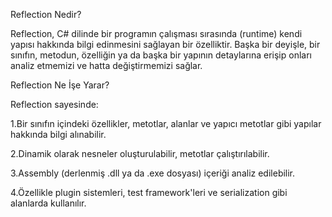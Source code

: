 Reflection Nedir?

Reflection, C# dilinde bir programın çalışması sırasında (runtime) kendi yapısı hakkında bilgi edinmesini sağlayan bir özelliktir. Başka bir deyişle, bir sınıfın, metodun, özelliğin ya da başka bir yapının detaylarına erişip onları analiz etmemizi ve hatta değiştirmemizi sağlar.



Reflection Ne İşe Yarar?

Reflection sayesinde:

1.Bir sınıfın içindeki özellikler, metotlar, alanlar ve yapıcı metotlar gibi yapılar hakkında bilgi alınabilir.

2.Dinamik olarak nesneler oluşturulabilir, metotlar çalıştırılabilir.

3.Assembly (derlenmiş .dll ya da .exe dosyası) içeriği analiz edilebilir.

4.Özellikle plugin sistemleri, test framework'leri ve serialization gibi alanlarda kullanılır.
